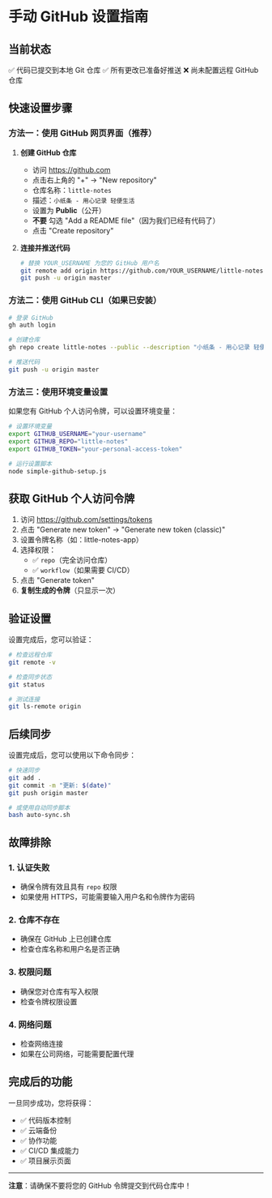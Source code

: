 # 手动 GitHub 设置指南

## 当前状态
✅ 代码已提交到本地 Git 仓库
✅ 所有更改已准备好推送
❌ 尚未配置远程 GitHub 仓库

## 快速设置步骤

### 方法一：使用 GitHub 网页界面（推荐）

1. **创建 GitHub 仓库**
   - 访问 https://github.com
   - 点击右上角的 "+" → "New repository"
   - 仓库名称：`little-notes`
   - 描述：`小纸条 - 用心记录 轻便生活`
   - 设置为 **Public**（公开）
   - **不要** 勾选 "Add a README file"（因为我们已经有代码了）
   - 点击 "Create repository"

2. **连接并推送代码**
   ```bash
   # 替换 YOUR_USERNAME 为您的 GitHub 用户名
   git remote add origin https://github.com/YOUR_USERNAME/little-notes.git
   git push -u origin master
   ```

### 方法二：使用 GitHub CLI（如果已安装）

```bash
# 登录 GitHub
gh auth login

# 创建仓库
gh repo create little-notes --public --description "小纸条 - 用心记录 轻便生活"

# 推送代码
git push -u origin master
```

### 方法三：使用环境变量设置

如果您有 GitHub 个人访问令牌，可以设置环境变量：

```bash
# 设置环境变量
export GITHUB_USERNAME="your-username"
export GITHUB_REPO="little-notes"
export GITHUB_TOKEN="your-personal-access-token"

# 运行设置脚本
node simple-github-setup.js
```

## 获取 GitHub 个人访问令牌

1. 访问 https://github.com/settings/tokens
2. 点击 "Generate new token" → "Generate new token (classic)"
3. 设置令牌名称（如：little-notes-app）
4. 选择权限：
   - ✅ `repo`（完全访问仓库）
   - ✅ `workflow`（如果需要 CI/CD）
5. 点击 "Generate token"
6. **复制生成的令牌**（只显示一次）

## 验证设置

设置完成后，您可以验证：

```bash
# 检查远程仓库
git remote -v

# 检查同步状态
git status

# 测试连接
git ls-remote origin
```

## 后续同步

设置完成后，您可以使用以下命令同步：

```bash
# 快速同步
git add .
git commit -m "更新: $(date)"
git push origin master

# 或使用自动同步脚本
bash auto-sync.sh
```

## 故障排除

### 1. 认证失败
- 确保令牌有效且具有 `repo` 权限
- 如果使用 HTTPS，可能需要输入用户名和令牌作为密码

### 2. 仓库不存在
- 确保在 GitHub 上已创建仓库
- 检查仓库名称和用户名是否正确

### 3. 权限问题
- 确保您对仓库有写入权限
- 检查令牌权限设置

### 4. 网络问题
- 检查网络连接
- 如果在公司网络，可能需要配置代理

## 完成后的功能

一旦同步成功，您将获得：

- ✅ 代码版本控制
- ✅ 云端备份
- ✅ 协作功能
- ✅ CI/CD 集成能力
- ✅ 项目展示页面

---

**注意**：请确保不要将您的 GitHub 令牌提交到代码仓库中！